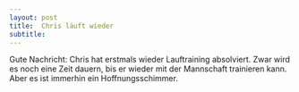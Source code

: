 ```yaml
---
layout: post
title:  Chris läuft wieder
subtitle:  
---
```


Gute Nachricht: Chris hat erstmals wieder Lauftraining absolviert. Zwar wird es noch eine Zeit dauern, bis er wieder mit der Mannschaft trainieren kann. Aber es ist immerhin ein Hoffnungsschimmer.


